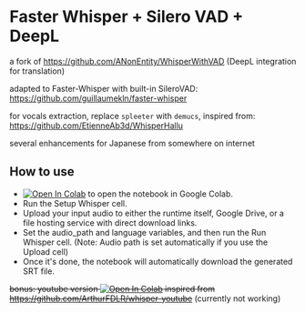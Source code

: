 # Faster Whisper + Silero VAD + DeepL

a fork of https://github.com/ANonEntity/WhisperWithVAD (DeepL integration for translation)

adapted to Faster-Whisper with built-in SileroVAD: https://github.com/guillaumekln/faster-whisper

for vocals extraction, replace `spleeter` with `demucs`, inspired from: https://github.com/EtienneAb3d/WhisperHallu

several enhancements for Japanese from somewhere on internet

## How to use

 - [![Open In Colab][colab-badge]][colab-notebook] to open the notebook in Google Colab.
 - Run the Setup Whisper cell.
 - Upload your input audio to either the runtime itself, Google Drive, or a file hosting service with direct download links.
 - Set the audio_path and language variables, and then run the Run Whisper cell. (Note: Audio path is set automatically if you use the Upload cell)
 - Once it's done, the notebook will automatically download the generated SRT file.

~~bonus: youtube version [![Open In Colab][colab-badge]][yt-notebook] inspired from https://github.com/ArthurFDLR/whisper-youtube~~ (currently not working)

[colab-badge]: <https://colab.research.google.com/assets/colab-badge.svg>
[colab-notebook]: <https://colab.research.google.com/github/phineas-pta/VwArship/blob/main/WhisperWithVAD.ipynb>
[yt-notebook]: <https://colab.research.google.com/github/phineas-pta/VwArship/blob/main/whisper_youtube.ipynb>
